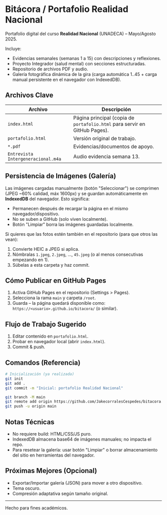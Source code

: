 # Bitácora / Portafolio Realidad Nacional

Portafolio digital del curso **Realidad Nacional** (UNADECA) – Mayo/Agosto 2025.

Incluye:
- Evidencias semanales (semanas 1 a 15) con descripciones y reflexiones.
- Proyecto Integrador (salud mental) con secciones estructuradas.
- Repositorio de archivos PDF y audio.
- Galería fotográfica dinámica de la gira (carga automática 1..45 + carga manual persistente en el navegador con IndexedDB).

## Archivos Clave
| Archivo | Descripción |
|---------|-------------|
| `index.html` | Página principal (copia de `portafolio.html` para servir en GitHub Pages). |
| `portafolio.html` | Versión original de trabajo. |
| `*.pdf` | Evidencias/documentos de apoyo. |
| `Entrevista Intergeneracional.m4a` | Audio evidencia semana 13. |

## Persistencia de Imágenes (Galería)
Las imágenes cargadas manualmente (botón "Seleccionar") se comprimen (JPEG ~60% calidad, máx 1600px) y se guardan automáticamente en **IndexedDB** del navegador. Esto significa:
- Permanecen después de recargar la página en el mismo navegador/dispositivo.
- No se suben a GitHub (solo viven localmente).
- Botón "Limpiar" borra las imágenes guardadas localmente.

Si quieres que las fotos estén también en el repositorio (para que otros las vean):
1. Convierte HEIC a JPEG si aplica.
2. Nómbralas `1.jpeg`, `2.jpeg`, ..., `45.jpeg` (o al menos consecutivas empezando en 1).
3. Súbelas a esta carpeta y haz commit.

## Cómo Publicar en GitHub Pages
1. Activa GitHub Pages en el repositorio (Settings > Pages).
2. Selecciona la rama `main` y carpeta `/root`.
3. Guarda – la página quedará disponible como: `https://<usuario>.github.io/bitacora/` (o similar).

## Flujo de Trabajo Sugerido
1. Editar contenido en `portafolio.html`.
2. Probar en navegador local (abrir `index.html`).
3. Commit & push.

## Comandos (Referencia)
```bash
# Inicialización (ya realizada)
git init
git add .
git commit -m "Inicial: portafolio Realidad Nacional"

git branch -M main
git remote add origin https://github.com/JakecorralesCespedes/bitacora.git
git push -u origin main
```

## Notas Técnicas
- No requiere build: HTML/CSS/JS puro.
- IndexedDB almacena base64 de imágenes manuales; no impacta el repo.
- Para resetear la galería: usar botón "Limpiar" o borrar almacenamiento del sitio en herramientas del navegador.

## Próximas Mejores (Opcional)
- Exportar/Importar galería (JSON) para mover a otro dispositivo.
- Tema oscuro.
- Compresión adaptativa según tamaño original.

---
Hecho para fines académicos. 
